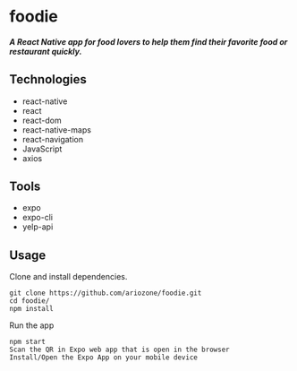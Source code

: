 # foodie
##### A React Native app for food lovers to help them find their favorite food or restaurant quickly.

## Technologies
- react-native
- react
- react-dom
- react-native-maps
- react-navigation
- JavaScript
- axios

## Tools
- expo
- expo-cli
- yelp-api

## Usage
Clone and install dependencies.
```
git clone https://github.com/ariozone/foodie.git
cd foodie/
npm install
```
Run the app
```
npm start
Scan the QR in Expo web app that is open in the browser
Install/Open the Expo App on your mobile device




